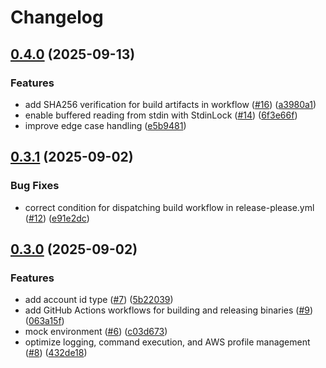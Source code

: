 # Changelog

## [0.4.0](https://github.com/RadekDvorak/helper-ecr-login-auto/compare/v0.3.1...v0.4.0) (2025-09-13)


### Features

* add SHA256 verification for build artifacts in workflow ([#16](https://github.com/RadekDvorak/helper-ecr-login-auto/issues/16)) ([a3980a1](https://github.com/RadekDvorak/helper-ecr-login-auto/commit/a3980a1875058146d321dcb6072e4828d4616e91))
* enable buffered reading from stdin with StdinLock ([#14](https://github.com/RadekDvorak/helper-ecr-login-auto/issues/14)) ([6f3e66f](https://github.com/RadekDvorak/helper-ecr-login-auto/commit/6f3e66f03e12cd981b68563e9a04640105e3413d))
* improve edge case handling ([e5b9481](https://github.com/RadekDvorak/helper-ecr-login-auto/commit/e5b94817e6952c3427dac6bc2eb2781afcd160a6))

## [0.3.1](https://github.com/RadekDvorak/helper-ecr-login-auto/compare/v0.3.0...v0.3.1) (2025-09-02)


### Bug Fixes

* correct condition for dispatching build workflow in release-please.yml ([#12](https://github.com/RadekDvorak/helper-ecr-login-auto/issues/12)) ([e91e2dc](https://github.com/RadekDvorak/helper-ecr-login-auto/commit/e91e2dc229662151b902e99fd08276f213c09cae))

## [0.3.0](https://github.com/RadekDvorak/helper-ecr-login-auto/compare/v0.2.2...v0.3.0) (2025-09-02)


### Features

* add account id type ([#7](https://github.com/RadekDvorak/helper-ecr-login-auto/issues/7)) ([5b22039](https://github.com/RadekDvorak/helper-ecr-login-auto/commit/5b22039b5a42b02f78c2804696dfef0d154313f5))
* add GitHub Actions workflows for building and releasing binaries ([#9](https://github.com/RadekDvorak/helper-ecr-login-auto/issues/9)) ([063a15f](https://github.com/RadekDvorak/helper-ecr-login-auto/commit/063a15f74f897855c23f164a8ab98c886879fe5e))
* mock environment ([#6](https://github.com/RadekDvorak/helper-ecr-login-auto/issues/6)) ([c03d673](https://github.com/RadekDvorak/helper-ecr-login-auto/commit/c03d67365dc04a00dd528e262d227c54c47f5cc6))
* optimize logging, command execution, and AWS profile management ([#8](https://github.com/RadekDvorak/helper-ecr-login-auto/issues/8)) ([432de18](https://github.com/RadekDvorak/helper-ecr-login-auto/commit/432de18b2c39f1316302451926b1e5fcc92d8982))
